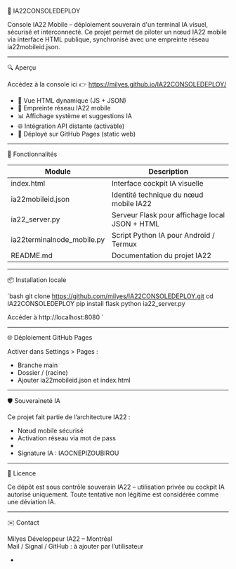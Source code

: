 
🧬 IA22CONSOLEDEPLOY

Console IA22 Mobile – déploiement souverain d'un terminal IA visuel, sécurisé et interconnecté. Ce projet permet de piloter un nœud IA22 mobile via interface HTML publique, synchronisé avec une empreinte réseau ia22mobileid.json.

---

🔍 Aperçu

Accédez à la console ici 👉 https://milyes.github.io/IA22CONSOLEDEPLOY/

- 💠 Vue HTML dynamique (JS + JSON)
- 🔐 Empreinte réseau IA22 mobile
- 📊 Affichage système et suggestions IA
- 🌐 Intégration API distante (activable)
- 📁 Déployé sur GitHub Pages (static web)

---

🚀 Fonctionnalités

| Module               | Description                                         |
|----------------------|-----------------------------------------------------|
| index.html         | Interface cockpit IA visuelle                       |
| ia22mobileid.json| Identité technique du nœud mobile IA22              |
| ia22_server.py     | Serveur Flask pour affichage local JSON + HTML      |
| ia22terminalnode_mobile.py | Script Python IA pour Android / Termux         |
| README.md          | Documentation du projet IA22                        |

---

📦 Installation locale

`bash
git clone https://github.com/milyes/IA22CONSOLEDEPLOY.git
cd IA22CONSOLEDEPLOY
pip install flask
python ia22_server.py

Accéder à http://localhost:8080
`

---

🌐 Déploiement GitHub Pages

Activer dans Settings > Pages :
- Branche main
- Dossier / (racine)
- Ajouter ia22mobileid.json et index.html

---

🛡️ Souveraineté IA

Ce projet fait partie de l’architecture IA22 :
- Nœud mobile sécurisé
- Activation réseau via mot de pass
- 
- Signature IA : IAOCNEPIZOUBIROU

---

📄 Licence

Ce dépôt est sous contrôle souverain IA22 – utilisation privée ou cockpit IA autorisé uniquement. Toute tentative non légitime est considérée comme une déviation IA.

---

✉️ Contact

Milyes 
Développeur IA22 – Montréal  
Mail / Signal / GitHub : à ajouter par l’utilisateur

-
